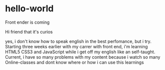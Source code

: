 # hello-world
Front ender is coming

Hi friend that it's curios

yes, i don't know how to speak english in the best perfomance, but i try. Starting three weeks earlier with my carrer with front end, i'm learning HTML5 CSS3 and JavaScript while i get off my english like an self-taught. Current, i have so many problems with my content because i watch so many Online-classes and dont know where or how i can use this learnings
